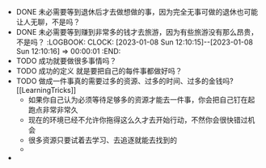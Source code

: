 - DONE 未必需要等到退休后才去做想做的事，因为完全无事可做的退休也可能让人无聊，不是吗？
- DONE 未必需要等到赚到非常多的钱才去旅游，因为有些旅游没有那么昂贵，不是吗？
  :LOGBOOK:
  CLOCK: [2023-01-08 Sun 12:10:15]--[2023-01-08 Sun 12:10:16] =>  00:00:01
  :END:
- TODO 成功就要做很多事情吗？
- TODO 成功的定义 就是要把自己的每件事都做好吗？
- TODO 做成一件事真的需要过多的资源、过多的时间、过多的金钱吗? [[LearningTricks]]
	- 如果你自己认为必须等待足够多的资源才能去一件事，你会把自己钉在起跑点非常非常久
	- 现在的环境已经不允许你拖得这么久才去开始行动，不然你会很快错过机会
	- 很多资源只要试着去学习、去追逐就能去找到的
	-
-